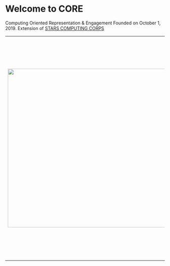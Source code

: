 # Welcome to CORE

Computing Oriented Representation & Engagement
Founded on October 1, 2019. 
Extension of [STARS COMPUTING CORPS](https://www.starscomputingcorps.org)

|  |  |
|--|--|
| <img src="https://avatars3.githubusercontent.com/u/70347203?s=200&v=4" width = "500" /> | At CORE, our mission is to increase the participation of women, underrepresented persons, and persons with disabilities in computing disciplines. We aim to create a diverse community of people who love creating, problem-solving, coding, and thinking in and out of the box. The purpose of this organization is to make the experience of computing less scary. Why do it alone when we can all do it together. Even if you are not currently in a computer science field, our resources may be able to help.|

<br/>
